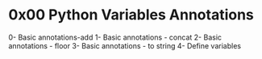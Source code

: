 # 0x00 Python Variables Annotations
0- Basic annotations-add
1- Basic annotations - concat
2- Basic annotations - floor
3- Basic annotations - to string
4- Define variables

